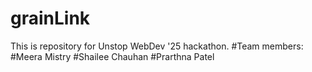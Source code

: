 # grainLink
This is repository for Unstop WebDev '25 hackathon.
#Team members:
#Meera Mistry
#Shailee Chauhan
#Prarthna Patel

